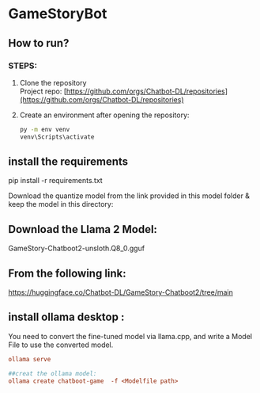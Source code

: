 # GameStoryBot

## How to run?

### STEPS:

1. Clone the repository  
   Project repo: [https://github.com/orgs/Chatbot-DL/repositories](https://github.com/orgs/Chatbot-DL/repositories)

2. Create an environment after opening the repository:
   ```bash
   py -m env venv
   venv\Scripts\activate
   
## install the requirements
pip install -r requirements.txt

Download the quantize model from the link provided in this model folder & keep the model in this directory:
## Download the Llama 2 Model:
GameStory-Chatboot2-unsloth.Q8_0.gguf


## From the following link:
https://huggingface.co/Chatbot-DL/GameStory-Chatboot2/tree/main


## install ollama desktop :
You need to convert the fine-tuned model via llama.cpp, and write a Model File to use the converted model.

```ini
ollama serve

##creat the ollama model:
ollama create chatboot-game  -f <Modelfile path>

